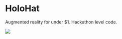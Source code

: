 # HoloHat

Augmented reality for under $1. Hackathon level code.

<p><img src="http://mhacks.org/assets/hacking.png" /></p>